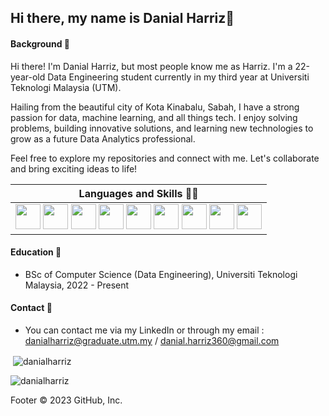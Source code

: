 ## Hi there, my name is Danial Harriz👋

#### **Background 🧔**

Hi there! I'm Danial Harriz, but most people know me as Harriz. I'm a 22-year-old Data Engineering student currently in my third year at Universiti Teknologi Malaysia (UTM).

Hailing from the beautiful city of Kota Kinabalu, Sabah, I have a strong passion for data, machine learning, and all things tech. I enjoy solving problems, building innovative solutions, and learning new technologies to grow as a future Data Analytics professional.

Feel free to explore my repositories and connect with me. Let's collaborate and bring exciting ideas to life! 





| **Languages and Skills ✍🏻** |
|:--------------------:|
| <img src="https://cdn.jsdelivr.net/gh/devicons/devicon@latest/icons/cplusplus/cplusplus-original.svg" width="40" height="40"/> <img src="https://cdn.jsdelivr.net/gh/devicons/devicon@latest/icons/html5/html5-original-wordmark.svg" width="40" height="40" /> <img src="https://cdn.jsdelivr.net/gh/devicons/devicon@latest/icons/css3/css3-original.svg" width="40" height="40" /> <img src="https://cdn.jsdelivr.net/gh/devicons/devicon@latest/icons/javascript/javascript-original.svg" width="40" height="40" /> <img src="https://cdn.jsdelivr.net/gh/devicons/devicon@latest/icons/java/java-original-wordmark.svg" width="40" height="40" /> <img src="https://cdn.jsdelivr.net/gh/devicons/devicon@latest/icons/react/react-original-wordmark.svg" width="40" height="40" /> <img src="https://cdn.jsdelivr.net/gh/devicons/devicon@latest/icons/rstudio/rstudio-original.svg" width="40" height="40" /> <img src="https://cdn.jsdelivr.net/gh/devicons/devicon@latest/icons/python/python-original.svg" width="40" height="40"/> <img src="https://cdn.jsdelivr.net/gh/devicons/devicon@latest/icons/php/php-original.svg" width="40" height="40" />|

 

  
#### **Education 🎒**
  - BSc of Computer Science (Data Engineering), Universiti Teknologi Malaysia, 2022 - Present
  
#### **Contact 📱**
  - You can contact me via my LinkedIn or through my email : danialharriz@graduate.utm.my / danial.harriz360@gmail.com





<p>&nbsp;<img align="center" src="https://github-readme-stats.vercel.app/api?username=danialharriz&show_icons=true&locale=en" alt="danialharriz" /></p>

<p><img align="center" src="https://github-readme-streak-stats.herokuapp.com/?user=danialharriz&" alt="danialharriz" /></p>
Footer
© 2023 GitHub, Inc.



